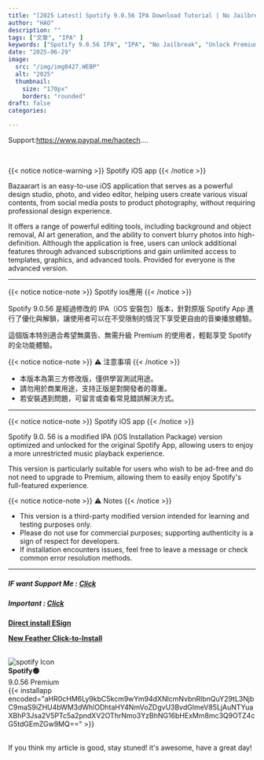 ```yaml
---
title: "[2025 Latest] Spotify 9.0.56 IPA Download Tutorial | No Jailbreak • Unlock Premium ★ Ad-Free Hi-Fi Streaming Guide!"
author: "HAO"
description: ""
tags: ["文章", "IPA" ]
keywords: ["Spotify 9.0.56 IPA", "IPA", "No Jailbreak", "Unlock Premium", "Hi-Fi Streaming"]
date: "2025-06-29"
image:
  src: "/img/img0427.WEBP"
  alt: "2025"
  thumbnail:
    size: "170px"
    borders: "rounded"
draft: false
categories:

---
```


Support:https://www.paypal.me/haotech....
<!--more-->

<br>

{{< notice notice-warning >}}
Spotify iOS app
{{< /notice >}}

Bazaarart is an easy-to-use iOS application that serves as a powerful design studio, photo, and video editor, helping users create various visual contents, from social media posts to product photography, without requiring professional design experience.

It offers a range of powerful editing tools, including background and object removal, AI art generation, and the ability to convert blurry photos into high-definition. Although the application is free, users can unlock additional features through advanced subscriptions and gain unlimited access to templates, graphics, and advanced tools. Provided for everyone is the advanced version.

---

{{< notice notice-note >}}
Spotify ios應用
{{< /notice >}}

Spotify 9.0.56 是經過修改的 IPA（iOS 安裝包）版本，針對原版 Spotify App 進行了優化與解鎖，讓使用者可以在不受限制的情況下享受更自由的音樂播放體驗。

這個版本特別適合希望無廣告、無需升級 Premium 的使用者，輕鬆享受 Spotify 的全功能體驗。

{{< notice notice-note >}}
⚠️ 注意事項
{{< /notice >}}

- 本版本為第三方修改版，僅供學習測試用途。
- 請勿用於商業用途，支持正版是對開發者的尊重。
- 若安裝遇到問題，可留言或查看常見錯誤解決方式。

---

{{< notice notice-note >}}
Spotify iOS app
{{< /notice >}}

Spotify 9.0. 56 is a modified IPA (iOS Installation Package) version optimized and unlocked for the original Spotify App, allowing users to enjoy a more unrestricted music playback experience.

This version is particularly suitable for users who wish to be ad-free and do not need to upgrade to Premium, allowing them to easily enjoy Spotify's full-featured experience.

{{< notice notice-note >}}
⚠️ Notes
{{< /notice >}}

- This version is a third-party modified version intended for learning and testing purposes only.
- Please do not use for commercial purposes; supporting authenticity is a sign of respect for developers.
- If installation encounters issues, feel free to leave a message or check common error resolution methods.

---

##### **<font style="background: "> IF want Support Me :</font>** **[Click](https://www.paypal.me/haotech)**

##### **<font style="background: "> Important : </font>** **[Click](https://www.patreon.com/hao8?utm_medium=unknown&utm_source=join_link&utm_campaign=creatorshare_creator&utm_content=copyLink)**

##### **<font style="background:  ">  </font>** 
**[Direct install ESign](https://haee.dpdns.org/post/esign250608/)**

**[New Feather Click-to-Install](https://haee.dpdns.org/post/feather250626/)**

<br>

<div class="app-card">
  <div class="app-info">
    <img class="app-icon" src="/img/img0424.WEBP" alt="spotify Icon">
    <div class="app-details">
      <strong>Spotify🟢</strong><br>
      9.0.56 Premium
    </div>
  </div>
  <div class="app-download">
    {{< installapp encoded="aHR0cHM6Ly9kbC5kcm9wYm94dXNlcmNvbnRlbnQuY29tL3NjbC9maS9iZHU4bWM3dWhlODhtaHY4NmVoZDgvU3BvdGlmeV85LjAuNTYuaXBhP3Jsa2V5PTc5a2pndXV2OThrNmo3YzBhNG16bHExMm8mc3Q9OTZ4cG5tdGEmZGw9MQ==" >}}
  </div>
</div>

<br>

If you think my article is good, stay stuned! it's awesome, have a great day!

